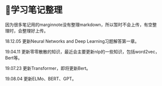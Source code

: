 # 学习笔记整理

因为很多笔记用的marginnote没有整理markdown，所以暂时不会上传，有空整理时，会整理好上传。

18.12.05 更新Neural Networks and Deep Learning习题解答第一章。

19.04.11 更新零零散散的知识，最近会主要更新nlp的一些知识，包括word2vec，Bert等。

19.07.23 更新Transformer，即将更新Bert。

19.08.04 更新ELMo、BERT、GPT。
